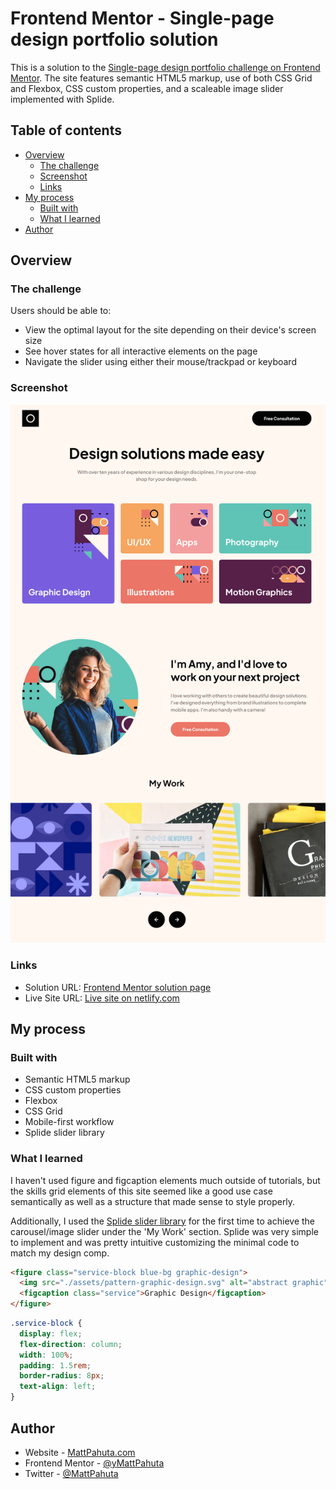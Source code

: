 # Frontend Mentor - Single-page design portfolio solution

This is a solution to the [Single-page design portfolio challenge on Frontend Mentor](https://www.frontendmentor.io/challenges/singlepage-design-portfolio-2MMhyhfKVo). The site features semantic HTML5 markup, use of both CSS Grid and Flexbox, CSS custom properties, and a scaleable image slider implemented with Splide.

## Table of contents

- [Overview](#overview)
  - [The challenge](#the-challenge)
  - [Screenshot](#screenshot)
  - [Links](#links)
- [My process](#my-process)
  - [Built with](#built-with)
  - [What I learned](#what-i-learned)
- [Author](#author)


## Overview

### The challenge

Users should be able to:

- View the optimal layout for the site depending on their device's screen size
- See hover states for all interactive elements on the page
- Navigate the slider using either their mouse/trackpad or keyboard

### Screenshot

![Desktop](./assets/project-ss-01.webp)

### Links

- Solution URL: [Frontend Mentor solution page](https://your-solution-url.com)
- Live Site URL: [Live site on netlify.com](https://your-live-site-url.com)

## My process

### Built with

- Semantic HTML5 markup
- CSS custom properties
- Flexbox
- CSS Grid
- Mobile-first workflow
- Splide slider library

### What I learned

I haven't used figure and figcaption elements much outside of tutorials, but the skills grid elements of this site seemed like a good use case semantically as well as a structure that made sense to style properly.

Additionally, I used the [Splide slider library](https://splidejs.com/) for the first time to achieve the carousel/image slider under the 'My Work' section. Splide was very simple to implement and was pretty intuitive customizing the minimal code to match my design comp. 


```html
<figure class="service-block blue-bg graphic-design">
  <img src="./assets/pattern-graphic-design.svg" alt="abstract graphic" class="service-graphic">
  <figcaption class="service">Graphic Design</figcaption>
</figure>
```
```css
.service-block {
  display: flex;
  flex-direction: column;
  width: 100%;
  padding: 1.5rem;
  border-radius: 8px;
  text-align: left;
}
```


## Author

- Website - [MattPahuta.com](https://www.mattpahuta.com)
- Frontend Mentor - [@yMattPahuta](https://www.frontendmentor.io/profile/MattPahuta)
- Twitter - [@MattPahuta](https://twitter.com/MattPahuta)


